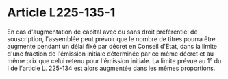 # Article L225-135-1

En cas d'augmentation de capital avec ou sans droit préférentiel de souscription, l'assemblée peut prévoir que le nombre de titres pourra être augmenté pendant un délai fixé par décret en Conseil d'Etat, dans la limite d'une fraction de l'émission initiale déterminée par ce même décret et au même prix que celui retenu pour l'émission initiale. La limite prévue au 1° du I de l'article L. 225-134 est alors augmentée dans les mêmes proportions.

